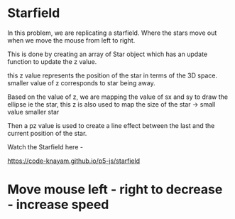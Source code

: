 # Starfield

In this problem, we are replicating a starfield.
Where the stars move out when we move the mouse from left to right.

This is done by creating an array of Star object
which has an update function to update the z value.

this z value represents the position of the star in terms of the 3D space.
smaller value of z corresponds to star being away.

Based on the value of z, we are mapping the value of sx and sy to draw the ellipse ie the star,
this z is also used to map the size of the star -> small value smaller star

Then a pz value is used to create a line effect between the last and the current position of the star.


Watch the Starfield here -

https://code-knayam.github.io/p5-js/starfield

# Move mouse left - right to decrease - increase speed
